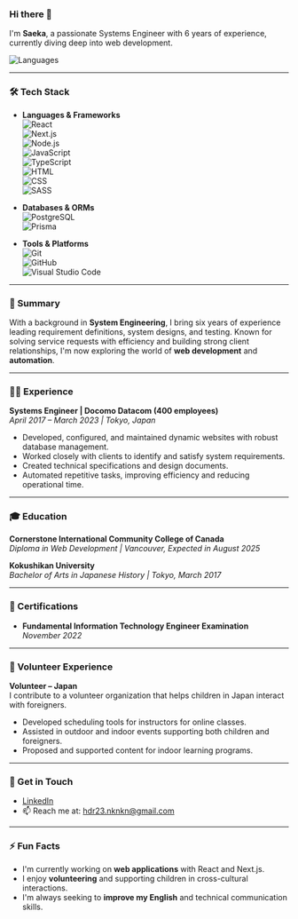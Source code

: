 ### Hi there 👋  
I'm **Saeka**, a passionate Systems Engineer with 6 years of experience, currently diving deep into web development.

![Languages](https://img.shields.io/github/languages/count/SaikaMai?style=flat&color=brightgreen)

---

### 🛠 Tech Stack  
- **Languages & Frameworks**  
  ![React](https://img.shields.io/badge/-React-61DAFB?logo=react&logoColor=white&style=flat)  
  ![Next.js](https://img.shields.io/badge/-Next.js-000000?logo=next.js&logoColor=white&style=flat)  
  ![Node.js](https://img.shields.io/badge/-Node.js-339933?logo=node.js&logoColor=white&style=flat)  
  ![JavaScript](https://img.shields.io/badge/-JavaScript-F7DF1E?logo=javascript&logoColor=black&style=flat)  
  ![TypeScript](https://img.shields.io/badge/-TypeScript-007ACC?logo=typescript&logoColor=white&style=flat)  
  ![HTML](https://img.shields.io/badge/-HTML5-E34F26?logo=html5&logoColor=white&style=flat)  
  ![CSS](https://img.shields.io/badge/-CSS3-1572B6?logo=css3&logoColor=white&style=flat)  
  ![SASS](https://img.shields.io/badge/-SASS-CC6699?logo=sass&logoColor=white&style=flat)

- **Databases & ORMs**  
  ![PostgreSQL](https://img.shields.io/badge/-PostgreSQL-4169E1?logo=postgresql&logoColor=white&style=flat)  
  ![Prisma](https://img.shields.io/badge/-Prisma-2D3748?logo=prisma&logoColor=white&style=flat)

- **Tools & Platforms**  
  ![Git](https://img.shields.io/badge/-Git-F05032?logo=git&logoColor=white&style=flat)  
  ![GitHub](https://img.shields.io/badge/-GitHub-181717?logo=github&logoColor=white&style=flat)  
  ![Visual Studio Code](https://img.shields.io/badge/-VS%20Code-007ACC?logo=visual-studio-code&logoColor=white&style=flat)  

---

### 🌟 Summary  
With a background in **System Engineering**, I bring six years of experience leading requirement definitions, system designs, and testing. Known for solving service requests with efficiency and building strong client relationships, I'm now exploring the world of **web development** and **automation**.

---

### 🧑‍💻 Experience  
**Systems Engineer | Docomo Datacom (400 employees)**  
*April 2017 – March 2023 | Tokyo, Japan*  
- Developed, configured, and maintained dynamic websites with robust database management.
- Worked closely with clients to identify and satisfy system requirements.
- Created technical specifications and design documents.
- Automated repetitive tasks, improving efficiency and reducing operational time.

---

### 🎓 Education  
**Cornerstone International Community College of Canada**  
*Diploma in Web Development | Vancouver, Expected in August 2025*  

**Kokushikan University**  
*Bachelor of Arts in Japanese History | Tokyo, March 2017*  

---

### 🏅 Certifications  
- **Fundamental Information Technology Engineer Examination**  
  *November 2022*

---

### 🤝 Volunteer Experience  
**Volunteer – Japan**  
I contribute to a volunteer organization that helps children in Japan interact with foreigners.  
- Developed scheduling tools for instructors for online classes.  
- Assisted in outdoor and indoor events supporting both children and foreigners.  
- Proposed and supported content for indoor learning programs.

---

### 🔗 Get in Touch  
- [LinkedIn](https://www.linkedin.com/in/saeka-k-6678a128a)  
- 📫 Reach me at: [hdr23.nknkn@gmail.com](mailto:hdr23.nknkn@gmail.com)

---

### ⚡ Fun Facts  
- I'm currently working on **web applications** with React and Next.js.
- I enjoy **volunteering** and supporting children in cross-cultural interactions.
- I'm always seeking to **improve my English** and technical communication skills.
